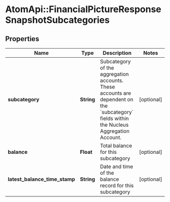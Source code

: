 # AtomApi::FinancialPictureResponseSnapshotSubcategories

## Properties
Name | Type | Description | Notes
------------ | ------------- | ------------- | -------------
**subcategory** | **String** | Subcategory of the aggregation accounts. These accounts are dependent on the &#x60;subcategory&#x60; fields within the Nucleus Aggregation Account. | [optional] 
**balance** | **Float** | Total balance for this subcategory | [optional] 
**latest_balance_time_stamp** | **String** | Date and time of the balance record for this subcategory | [optional] 


